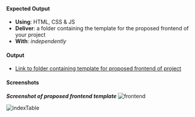 #### Expected Output
- **Using**: HTML, CSS & JS
- **Deliver**: a folder containing the template for the proposed frontend of your project
- **With**: *independently*

#### Output

- [Link to folder containing template for proposed frontend of project](https://github.com/andela-hchukwu/Inverted-Index/tree/feature/139456431/front-end-development/src)

#### Screenshots

**_Screenshot of proposed frontend template_**
![frontend](https://cloud.githubusercontent.com/assets/25608473/23341179/ed3de0e0-fc42-11e6-89ff-8b89f96d283d.png)

![indexTable](https://cloud.githubusercontent.com/assets/25608473/23527387/00b90dc4-ff96-11e6-81f6-b70cd8f8438d.png)